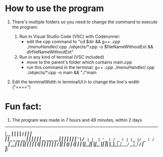 
# How to use the program

1. There's multiple folders so you need to change the command to execute the program:
    1. Run in Visual Studio Code (VSC) with Coderunner:
        - edit the cpp command to "cd $dir && g++ *.cpp ./menuHandler/*.cpp ./objects/*.cpp -o $fileNameWithoutExt && $dir$fileNameWithoutExt"
    2. Run in any kind of terminal (VSC included)
        - move to the parent's folder which contains main.cpp
        - run this command in the terminal: g++ *.cpp ./menuHandler/*.cpp ./objects/*.cpp -o main && "./"main
    
2. Edit the terminalWidth in terminalUI.h to change the line's width ("====")

# Fun fact:

1. The program was made in 7 hours and 49 minutes, within 2 days


  _______             _______ _           _____             _   
 |__   __|           |__   __| |         / ____|           | |  
    | |_   _ _ __   __ _| |  | |__   ___| |  __  ___   __ _| |_ 
    | | | | | '_ \ / _` | |  | '_ \ / _ \ | |_ |/ _ \ / _` | __|
    | | |_| | | | | (_| | |  | | | |  __/ |__| | (_) | (_| | |_ 
    |_|\__,_|_| |_|\__, |_|  |_| |_|\___|\_____|\___/ \__,_|\__|
                    __/ |                                       
                   |___/                                            
